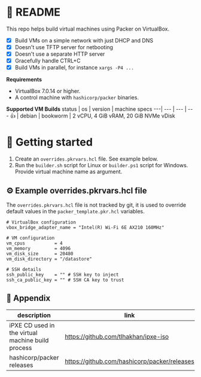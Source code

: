 # 📖 README
This repo helps build virtual machines using Packer on VirtualBox.

- [x] Build VMs on a simple network with just DHCP and DNS
- [x] Doesn't use TFTP server for netbooting
- [x] Doesn't use a separate HTTP server
- [x] Gracefully handle CTRL+C
- [x] Build VMs in parallel, for instance `xargs -P4 ...`

**Requirements**
- VirtualBox 7.0.14 or higher.
- A control machine with `hashicorp/packer` binaries.

**Supported VM Builds**
status | os | version | machine specs
---| --- | --- | ---
👍 | debian | bookworm | 2 vCPU, 4 GiB vRAM, 20 GiB NVMe vDisk

# 🌱 Getting started
1. Create an `overrides.pkrvars.hcl` file.  See example below.
1. Run the `builder.sh` script for Linux or `builder.ps1` script for Windows.  Provide virtual machine name as argument.

## ⚙️ Example overrides.pkrvars.hcl file
The `overrides.pkrvars.hcl` file is not tracked by git, it is used to override default values in the `packer_template.pkr.hcl` variables.

```hcl
# VirtualBox configuration
vbox_bridge_adapter_name = "Intel(R) Wi-Fi 6E AX210 160MHz"

# VM configuration
vm_cpus           = 4
vm_memory         = 4096
vm_disk_size      = 20480
vm_disk_directory = "/datastore"

# SSH details
ssh_public_key    = "" # SSH key to inject
ssh_ca_public_key = "" # SSH CA key to trust
```

## 👏 Appendix
description | link 
--- | ---
iPXE CD used in the virtual machine build process | <https://github.com/tlhakhan/ipxe-iso>
hashicorp/packer releases | <https://github.com/hashicorp/packer/releases>
